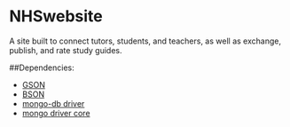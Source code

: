 # NHSwebsite
A site built to connect tutors, students, and teachers, as well as exchange, publish, and rate study guides.

##Dependencies:
* [GSON](http://repo1.maven.org/maven2/com/google/code/gson/gson/2.6.2/gson-2.6.2.jar)
* [BSON](https://oss.sonatype.org/content/repositories/releases/org/mongodb/bson/3.2.2/bson-3.2.2.jar)
* [mongo-db driver](https://oss.sonatype.org/content/repositories/releases/org/mongodb/mongodb-driver/3.2.2/mongodb-driver-3.2.2.jar)
* [mongo driver core](https://oss.sonatype.org/content/repositories/releases/org/mongodb/mongodb-driver-core/3.2.2/mongodb-driver-core-3.2.2.jar)
